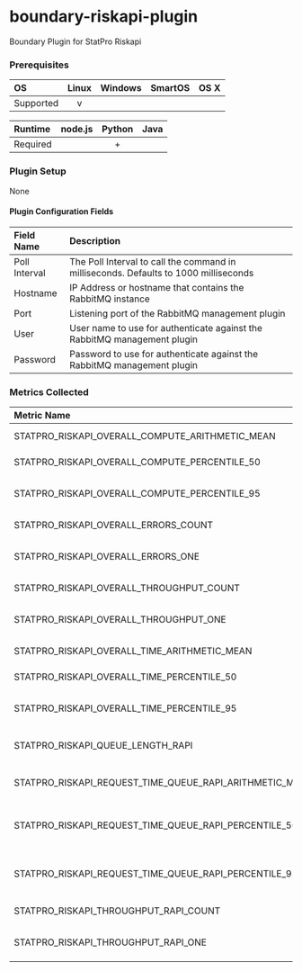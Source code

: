 # boundary-riskapi-plugin

Boundary Plugin for StatPro Riskapi

### Prerequisites

|     OS    | Linux | Windows | SmartOS | OS X |
|:----------|:-----:|:-------:|:-------:|:----:|
| Supported |   v   |         |         |      |

|  Runtime | node.js | Python | Java |
|:---------|:-------:|:------:|:----:|
| Required |         |    +   |      |

### Plugin Setup

None

#### Plugin Configuration Fields

|Field Name   |Description                                                                         |
|:------------|:-----------------------------------------------------------------------------------|
|Poll Interval|The Poll Interval to call the command in milliseconds. Defaults to 1000 milliseconds|
|Hostname     |IP Address or hostname that contains the RabbitMQ instance                          |
|Port         |Listening port of the RabbitMQ management plugin                                    |
|User         |User name to use for authenticate against the RabbitMQ management plugin            |
|Password     |Password to use for authenticate against the RabbitMQ management plugin             |

### Metrics Collected
|Metric Name                                             |Description                             |
|:-------------------------------------------------------|:---------------------------------------|
|STATPRO_RISKAPI_OVERALL_COMPUTE_ARITHMETIC_MEAN         |Compute time (mean)                     |
|STATPRO_RISKAPI_OVERALL_COMPUTE_PERCENTILE_50           |Compute time (mode)                     |
|STATPRO_RISKAPI_OVERALL_COMPUTE_PERCENTILE_95           |Computation time (95th percentile)      |
|STATPRO_RISKAPI_OVERALL_ERRORS_COUNT                    |Errors (count)                          |
|STATPRO_RISKAPI_OVERALL_ERRORS_ONE                      |Errors (mean over 1min)                 |
|STATPRO_RISKAPI_OVERALL_THROUGHPUT_COUNT                |Throughput (count)                      |
|STATPRO_RISKAPI_OVERALL_THROUGHPUT_ONE                  |Through put (mean over 1min)            |
|STATPRO_RISKAPI_OVERALL_TIME_ARITHMETIC_MEAN            |Total time (mean)                       |
|STATPRO_RISKAPI_OVERALL_TIME_PERCENTILE_50              |Total time (mode)                       |
|STATPRO_RISKAPI_OVERALL_TIME_PERCENTILE_95              |Total time (95th percentile)            |
|STATPRO_RISKAPI_QUEUE_LENGTH_RAPI                       |Request Queue Length                    |
|STATPRO_RISKAPI_REQUEST_TIME_QUEUE_RAPI_ARITHMETIC_MEAN |Enqueued Request Time (mean)            |
|STATPRO_RISKAPI_REQUEST_TIME_QUEUE_RAPI_PERCENTILE_50   |Enqueued Request Time (mode)            |
|STATPRO_RISKAPI_REQUEST_TIME_QUEUE_RAPI_PERCENTILE_95   |Enqueued Request Time (95th percentile) |
|STATPRO_RISKAPI_THROUGHPUT_RAPI_COUNT                   |Throughput (count)                      |
|STATPRO_RISKAPI_THROUGHPUT_RAPI_ONE                     |Throughput (mean over 1min)             |
